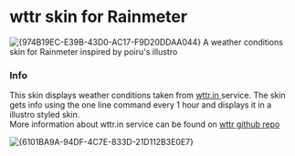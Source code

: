 # wttr skin for Rainmeter
![{974B19EC-E39B-43D0-AC17-F9D20DDAA044}](https://github.com/user-attachments/assets/b98b13b5-21d1-43d4-ba7b-d8f31ae23ce6)
A weather conditions skin for Rainmeter inspired by poiru's illustro

### Info
This skin displays weather conditions taken from [wttr.in ](https://wttr.in/) service.
The skin gets info using the one line command every 1 hour and displays it in a illustro styled skin.<br>
More information about wttr.in service can be found on [wttr github repo](https://github.com/chubin/wttr.in)

![{6101BA9A-94DF-4C7E-833D-21D112B3E0E7}](https://github.com/user-attachments/assets/28262dd9-514f-4c91-a7c8-f097f39f471e)
